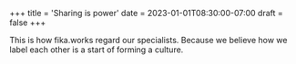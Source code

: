 +++
title = 'Sharing is power'
date = 2023-01-01T08:30:00-07:00
draft = false
+++

This is how fika.works regard our specialists. Because we believe how we label
each other is a start of forming a culture.
